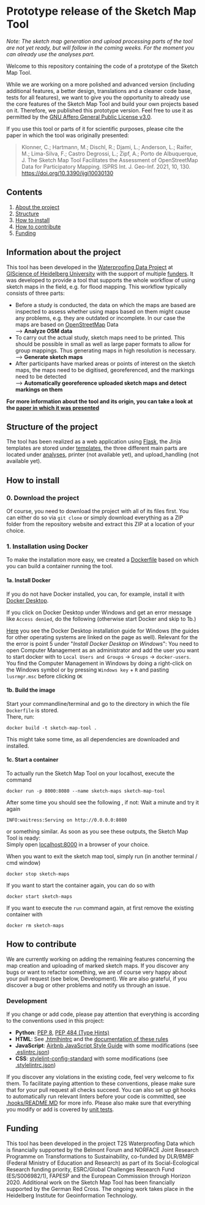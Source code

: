 # Prototype release of the Sketch Map Tool
*Note: The sketch map generation and upload processing parts of the tool are not yet ready, but will follow in the 
coming weeks. For the moment you can already use the analyses part.*

Welcome to this repository containing the code of a prototype of the Sketch Map Tool.  
  
While we are working on a more polished and advanced version (including additional features, a better design, 
translations and a cleaner code base, tests for all features), we want to give you the opportunity to already use the 
core features of the Sketch Map Tool and build your own projects based on it. Therefore, we published this prototype 
version. Feel free to use it as permitted by the [GNU Affero General Public License v3.0](LICENSE).
  
If you use this tool or parts of it for scientific purposes, please cite the paper in which the tool
was originally presented:  
> Klonner, C.; Hartmann, M.; Dischl, R.; Djami, L.; Anderson, L.; Raifer, M.; Lima-Silva, F.; Castro Degrossi, L.; Zipf, A.; Porto de Albuquerque, J. The Sketch Map Tool Facilitates the Assessment of OpenStreetMap Data for Participatory Mapping. ISPRS Int. J. Geo-Inf. 2021, 10, 130. https://doi.org/10.3390/ijgi10030130 
  
  
## Contents
1. [About the project](#information-about-the-project)
2. [Structure](#structure-of-the-project)
3. [How to install](#how-to-install)
4. [How to contribute](#how-to-contribute)
5. [Funding](#funding)


## Information about the project

This tool has been developed in the 
[Waterproofing Data Project](https://warwick.ac.uk/fac/arts/schoolforcross-facultystudies/igsd/research/waterproofingdata/)
at [GIScience of Heidelberg University](https://www.geog.uni-heidelberg.de/gis/index_en.html) with the support of 
multiple [funders](#funding). 
It was developed to provide a tool that supports the whole workflow of using sketch maps in the field, e.g. for flood 
mapping. This workflow typically consists of three parts:  
* Before a study is conducted, the data on which the maps are based are inspected to assess whether using maps based on
them might cause any problems, e.g. they are outdated or incomplete. In our case the maps are based on [OpenStreetMap](https://www.openstreetmap.org/)
Data  
--> **Analyze OSM data**
* To carry out the actual study, sketch maps need to be printed. This should be possible in small as well as large paper 
formats to allow for group mappings. Thus generating maps in high resolution is necessary.  
--> **Generate sketch maps**
* After participants have marked areas or points of interest on the sketch maps, the maps need to be digitised, 
georeferenced, and the markings need to be detected  
--> **Automatically georeference uploaded sketch maps and detect markings on them**  
  
**For more information about the tool and its origin, you can take a look at the [paper in which it was presented](https://www.mdpi.com/2220-9964/10/3/130)**
## Structure of the project

The tool has been realized as a web application using [Flask](https://flask.palletsprojects.com/), the Jinja templates 
are stored under [templates](templates), the three different main parts are located under [analyses](analyses),
printer (not available yet), and upload_handling (not available yet).

## How to install
### 0. Download the project
Of course, you need to download the project with all of its files first. You can either do so via `git clone`
or simply download everything as a ZIP folder from the repository website and extract this ZIP at a location of your 
choice.

### 1. Installation using Docker
To make the installation more easy, we created a [Dockerfile](Dockerfile) based on which you can build a container 
running the tool. 
#### 1a. Install Docker
If you do not have Docker installed, you can, for example, install it with [Docker Desktop](https://www.docker.com/get-started/).  

If you click on Docker Desktop under Windows and get an error message like `Access denied`, do the following (otherwise
start Docker and skip to 1b.)  
  
[Here](https://docs.docker.com/desktop/windows/install/#install-docker-desktop-on-windows) you see the Docker Desktop 
installation guide for Windows (the guides for other operating systems are linked on the page as well). Relevant for the
the error is point 5 under "*Install Docker Desktop on Windows*": You need to open Computer Management as an 
administrator and add the user you want to start docker with to `Local Users and Groups` -> `Groups` -> `docker-users`.
You find the Computer Management in Windows by doing a right-click on the Windows symbol or by pressing 
`Windows key` + `R` and pasting `lusrmgr.msc` before clicking `OK`

#### 1b. Build the image
Start your commandline/terminal and go to the directory in which the file `Dockerfile` is stored.  
There, run:
```
docker build -t sketch-map-tool .
```
This might take some time, as all dependencies are downloaded and installed.

#### 1c. Start a container
To actually run the Sketch Map Tool on your localhost, execute the command
```
docker run -p 8000:8080 --name sketch-maps sketch-map-tool
```
After some time you should see the following , if not: Wait a minute and try it again  
```
INFO:waitress:Serving on http://0.0.0.0:8080
```
or something similar. As soon as you see these outputs, the Sketch Map Tool is ready:  
Simply open [localhost:8000](localhost:8000) in a browser of your choice.  
  
When you want to exit the sketch map tool, simply run (in another terminal / cmd window)
```
docker stop sketch-maps
```  
If you want to start the container again, you can do so with  
```
docker start sketch-maps
```
If you want to execute the `run` command again, at first remove the existing container with
```
docker rm sketch-maps
```

## How to contribute
We are currently working on adding the remaining features concerning the map creation and uploading of marked sketch 
maps. If you discover any bugs or want to refactor something, we are of course very happy about your pull request (see 
below, Development). We are also grateful, if you discover a bug or other problems and notify us through an issue.

### Development
If you change or add code, please pay attention that everything is according to the conventions used in this project:  
* **Python**: [PEP 8](https://peps.python.org/pep-0008/), [PEP 484 (Type Hints)](https://peps.python.org/pep-0484/)
* **HTML**: See [.htmlhintrc](.htmlhintrc) and the [documentation of these rules](https://github.com/htmlhint/HTMLHint/tree/master/docs/user-guide/rules)
* **JavaScript**: [Airbnb JavaScript Style Guide](https://github.com/airbnb/javascript) with some modifications (see 
[.eslintrc.json](.eslintrc.json))
* **CSS**: [stylelint-config-standard](https://github.com/stylelint/stylelint-config-standard) with some modifications (see 
[.stylelintrc.json](.stylelintrc.json))  

If you discover any violations in the existing code, feel very welcome to fix them. To facilitate paying attention to 
these conventions, please make sure that for your pull request all checks succeed. You can also set up git
hooks to automatically run relevant linters before your code is committed, see [.hooks/README.MD](.hooks/README.MD) for 
more info. Please also make sure that everything you modify or add is covered by [unit tests](test).

## Funding
This tool has been developed in the project T2S Waterproofing Data which is financially supported by the Belmont Forum
and NORFACE Joint Research Programme on Transformations to Sustainability, co-funded by DLR/BMBF (Federal Ministry of
Education and Research) as part of its Social-Ecological Research funding priority, ESRC/Global Challenges Research
Fund (ES/S006982/1), FAPESP and the European Commission through Horizon 2020. Additional work on the Sketch Map Tool has
been financially supported by the German Red Cross. The ongoing work takes place in the Heidelberg Institute for
Geoinformation Technology.
